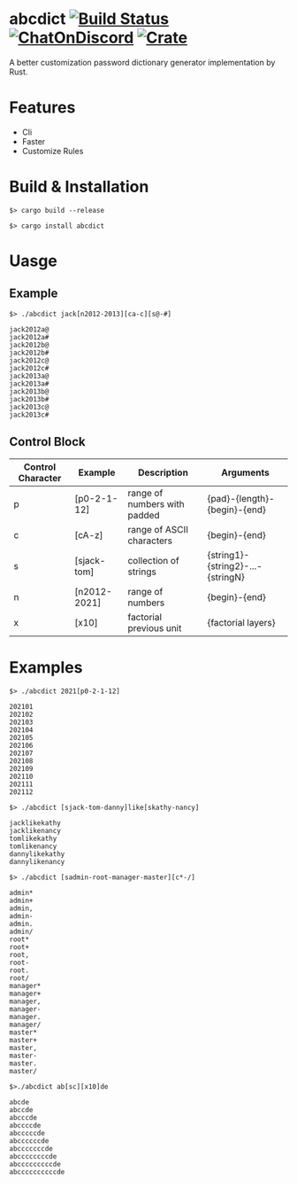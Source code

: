 # abcdict [![Build Status](https://img.shields.io/github/workflow/status/b23r0/abcdict/Rust)](https://github.com/b23r0/abcdict/actions/workflows/rust.yml) [![ChatOnDiscord](https://img.shields.io/badge/chat-on%20discord-blue)](https://discord.gg/ZKtYMvDFN4) [![Crate](https://img.shields.io/crates/v/abcdict)](https://crates.io/crates/abcdict)
A better customization password dictionary generator implementation by Rust.

# Features

* Cli
* Faster
* Customize Rules

# Build & Installation

`$> cargo build --release`

`$> cargo install abcdict`

# Uasge

## Example

`$> ./abcdict jack[n2012-2013][ca-c][s@-#]`

```
jack2012a@
jack2012a#
jack2012b@
jack2012b#
jack2012c@
jack2012c#
jack2013a@
jack2013a#
jack2013b@
jack2013b#
jack2013c@
jack2013c#
```

## Control Block

| Control Character        | Example | Description        | Arguments |
|----------------|----------|-------------|-------------|
| p         | [p0-2-1-12]     | range of numbers with padded       |  {pad}-{length}-{begin}-{end}  |
| c | [cA-z]     | range of ASCII characters   | {begin}-{end} |
| s         | [sjack-tom]     | collection of strings       | {string1}-{string2}-...-{stringN} |
| n          | [n2012-2021]     | range of numbers   | {begin}-{end} |
| x         | [x10]     | factorial previous unit       | {factorial layers} |

# Examples

```
$> ./abcdict 2021[p0-2-1-12]

202101
202102
202103
202104
202105
202106
202107
202108
202109
202110
202111
202112

```

```
$> ./abcdict [sjack-tom-danny]like[skathy-nancy]

jacklikekathy
jacklikenancy
tomlikekathy
tomlikenancy
dannylikekathy
dannylikenancy

```

```
$> ./abcdict [sadmin-root-manager-master][c*-/]

admin*
admin+
admin,
admin-
admin.
admin/
root*
root+
root,
root-
root.
root/
manager*
manager+
manager,
manager-
manager.
manager/
master*
master+
master,
master-
master.
master/

```

```
$>./abcdict ab[sc][x10]de

abcde
abccde
abcccde
abccccde
abcccccde
abccccccde
abcccccccde
abccccccccde
abcccccccccde
abccccccccccde

```